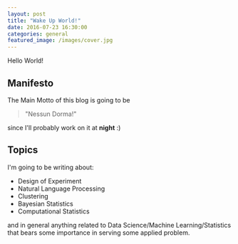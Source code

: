 ```yaml
---
layout: post
title: "Wake Up World!"
date: 2016-07-23 16:30:00
categories: general
featured_image: /images/cover.jpg
---
```


Hello World!

## Manifesto

The Main Motto of this blog is going to be

> "Nessun Dorma!"

since I'll probably work on it at **night** :)

## Topics

I'm going to be writing about:

- Design of Experiment
- Natural Language Processing
- Clustering
- Bayesian Statistics
- Computational Statistics

and in general anything related to Data Science/Machine Learning/Statistics that bears some importance in serving some applied problem.